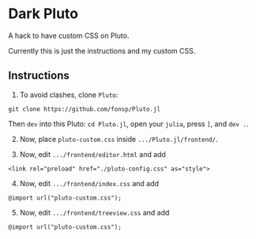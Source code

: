 # Dark Pluto

A hack to have custom CSS on Pluto.

Currently this is just the instructions and my custom CSS.

## Instructions

1. To avoid clashes, clone `Pluto`:
```
git clone https://github.com/fonsp/Pluto.jl
```
Then `dev` into this Pluto: `cd Pluto.jl`, open your `julia`, press `]`, and `dev .`.

2. Now, place `pluto-custom.css` inside `.../Pluto.jl/frontend/`.

3. Now, edit `.../frontend/editor.html` and add
```
<link rel="preload" href="./pluto-config.css" as="style">
```

4. Now, edit `.../frontend/index.css` and add
```
@import url("pluto-custom.css");
```

5. Now, edit `.../frontend/treeview.css` and add
```
@import url("pluto-custom.css");
```